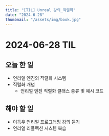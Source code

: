 ```yaml
---
title: "[TIL] Unreal 강의_직렬화"
date: "2024-6-28"
thumbnail: "/assets/img/book.jpg"
---
```


# 2024-06-28 TIL

## 오늘 한 일

- 언리얼 엔진의 직렬화 시스템
- 직렬화 개념
  - 언리얼 엔진 직렬화 클래스 종류 및 예시 코드

## 해야 할 일

- 이득우 언리얼 프로그래밍 강의 듣기
- 언리얼 리플렉션 시스템 복습
